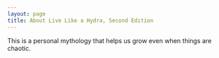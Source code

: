 ```yaml
---
layout: page
title: About Live Like a Hydra, Second Edition
---
```


This is a personal mythology that helps us grow even when things are chaotic.
